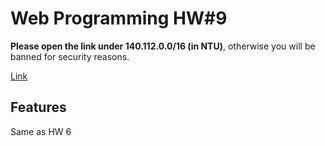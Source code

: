 # Web Programming HW#9

**Please open the link under 140.112.0.0/16 (in NTU)**, otherwise you will be banned for security reasons.

[Link](https://web-app-prod-production.up.railway.app/)

## Features
Same as HW 6
